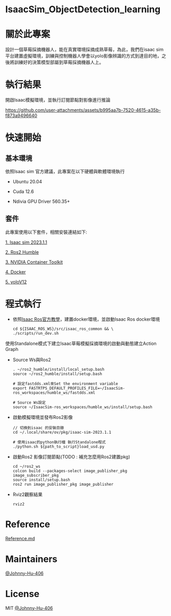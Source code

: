 # IsaacSim_ObjectDetection_learning

# 關於此專案
設計一個草莓採摘機器人，能在真實環境採摘成熟草莓，為此，我們在isaac sim 平台建置虛擬環境，訓練與控制機器人學會以yolo影像辨識的方式到達目的地，之後將訓練好的決策模型部屬到草莓採摘機器人上。

# 執行結果
開啟Isaac模擬環境，並執行訂閱節點對影像進行推論

https://github.com/user-attachments/assets/b995aa7b-7520-4615-a35b-f873a9496640

# 快速開始

## 基本環境
依照Isaac sim 官方建議，此專案在以下硬體與軟體環境執行

* Ubuntu 20.04

* Cuda 12.6

* Ndivia GPU Driver 560.35+


## 套件
此專案使用以下套件，相關安裝連結如下:

[1. Isaac sim 2023.1.1](https://docs.omniverse.nvidia.com/isaacsim/latest/installation/distributions.html)

[2. Ros2 Humble](https://docs.ros.org/en/humble/Installation.html)

[3. NVIDIA Container Toolkit](https://docs.nvidia.com/datacenter/cloud-native/container-toolkit/latest/install-guide.html#installing-with-apt)

[4. Docker](https://docs.docker.com/engine/install/ubuntu/#install-using-the-repository)

[5. yoloV12](https://github.com/sunsmarterjie/yolov12)


# 程式執行
* 依照[Isaac Ros官方教學](https://nvidia-isaac-ros.github.io/getting_started/dev_env_setup.html)，建置docker環境，並啟動Isaac Ros docker環境

    ```
    cd ${ISAAC_ROS_WS}/src/isaac_ros_common && \
    ./scripts/run_dev.sh
    ```

使用Standalone模式下建立Isaac草莓模擬採摘環境的啟動與動態建立Action Graph

* Source Ws與Ros2
    ```
    . ~/ros2_humble/install/local_setup.bash
    source ~/ros2_humble/install/setup.bash

    # 設定fastdds.xml來Set the environment variable
    export FASTRTPS_DEFAULT_PROFILES_FILE=~/IsaacSim-ros_workspaces/humble_ws/fastdds.xml

    # Source Ws設定
    source ~/IsaacSim-ros_workspaces/humble_ws/install/setup.bash
    ```

* 啟動模擬環境並發布Ros2影像
    ```
    // 切換到isaac 的安裝目錄
    cd ~/.local/share/ov/pkg/isaac-sim-2023.1.1 

    # 使用isaac的python執行檔 執行Standalone程式
    ./python.sh ${path_to_script}load_usd.py
    ```

* 啟動Ros2 影像訂閱節點(TODO : 補充怎麼用Ros2建置pkg)

    ```
    cd ~/ros2_ws
    colcon build --packages-select image_publisher_pkg image_subscriber_pkg 
    source install/setup.bash
    ros2 run image_publisher_pkg image_publisher
    ```

* Rviz2觀察結果

    ```
    rviz2
    ```

# Reference
[Reference.md](Reference.md)
# Maintainers
[@Johnny-Hu-406](https://github.com/Johnny-Hu-406?tab=repositories)

# License
MIT [@Johnny-Hu-406](https://github.com/Johnny-Hu-406?tab=repositories)
